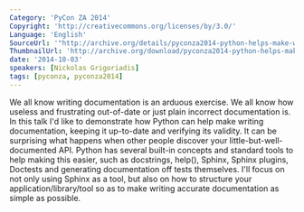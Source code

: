 ```yaml
---
Category: 'PyCon ZA 2014'
Copyright: 'http://creativecommons.org/licenses/by/3.0/'
Language: 'English'
SourceUrl: '"http://archive.org/details/pyconza2014-python-helps-make-writing-docs-less-painful"'
ThumbnailUrl: 'http://archive.org/download/pyconza2014-python-helps-make-writing-docs-less-painful/pyconza2014-python-helps-make-writing-docs-less-painful.thumbs/12%20b%20How%20Python%20helps%20writing%20documentation%20less%20painful-_000150.jpg'
date: '2014-10-03'
speakers: [Nickolas Grigoriadis]
tags: [pyconza, pyconza2014]
---
```

We all know writing documentation is an arduous exercise. We all know how useless and frustrating out-of-date or just plain incorrect documentation is. In this talk I'd like to demonstrate how Python can help make writing documentation, keeping it up-to-date and verifying its validity. It can be surprising what happens when other people discover your little-but-well-documented API.
Python has several built-in concepts and standard tools to help making this easier, such as docstrings, help(), Sphinx, Sphinx plugins, Doctests and generating documentation off tests themselves.
I'll focus on not only using Sphinx as a tool, but also on how to structure your application/library/tool so as to make writing accurate documentation as simple as possible.